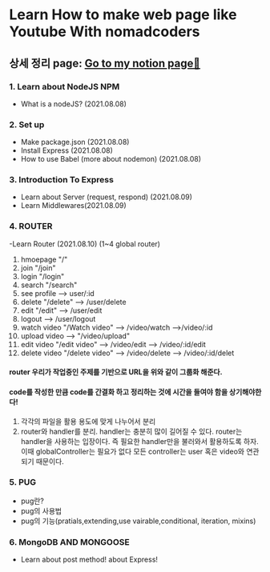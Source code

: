 # Learn How to make web page like Youtube With nomadcoders

## 상세 정리 page: <a href="https://www.notion.so/Youtube-Clone-Coding-b6af64d2723743f1bb12f3cd74d87ad7" target="_blank">Go to my notion page🚀</a>

### 1. Learn about NodeJS NPM

- What is a nodeJS? (2021.08.08)

### 2. Set up

- Make package.json (2021.08.08)
- Install Express (2021.08.08)
- How to use Babel (more about nodemon) (2021.08.08)

### 3. Introduction To Express

- Learn about Server (request, respond) (2021.08.09)
- Learn Middlewares(2021.08.09)

### 4. ROUTER

-Learn Router (2021.08.10)
(1~4 global router)

1. hmoepage "/"
2. join "/join"
3. login "/login"
4. search "/search"
5. see profile --> user/:id
6. delete "/delete" --> /user/delete
7. edit "/edit" --> /user/edit
8. logout --> /user/logout
9. watch video "/Watch video" --> /video/watch -->/video/:id
10. upload video --> "/video/upload"
11. edit video "/edit video" --> /video/edit --> /video/:id/edit
12. delete video "/delete video" --> /video/delete --> /video/:id/delet

#### router 우리가 작업중인 주제를 기반으로 URL을 위와 같이 그룹화 해준다.

#### code를 작성한 만큼 code를 간결화 하고 정리하는 것에 시간을 들여야 함을 상기해야한다!

1. 각각의 파일을 활용 용도에 맞게 나누어서 분리
2. router와 handler를 분리. handler는 충분히 많이 길어질 수 있다. router는 handler을 사용하는 입장이다. 즉 필요한 handler만을 불러와서 활용하도록 하자. 이때 globalController는 필요가 없다 모든 controller는 user 혹은 video와 연관되기 때문이다.

### 5. PUG

- pug란?
- pug의 사용법
- pug의 기능(pratials,extending,use vairable,conditional, iteration, mixins)

### 6. MongoDB AND MONGOOSE

- Learn about post method! about Express!
